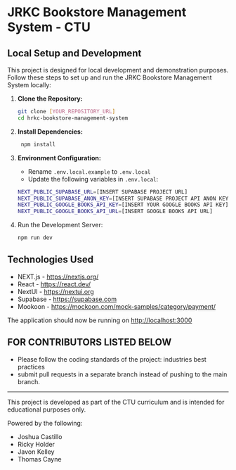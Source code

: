 # JRKC Bookstore Management System - CTU

## Local Setup and Development

This project is designed for local development and demonstration purposes. Follow these steps to set up and run the JRKC Bookstore Management System locally:

1. **Clone the Repository:**

   ```bash
   git clone [YOUR_REPOSITORY_URL]
   cd hrkc-bookstore-management-system

2. **Install Dependencies:**

   ```bash
    npm install

3. **Environment Configuration:**

   - Rename `.env.local.example` to `.env.local`
   - Update the following variables in `.env.local`:
  
   ```bash
   NEXT_PUBLIC_SUPABASE_URL=[INSERT SUPABASE PROJECT URL]
   NEXT_PUBLIC_SUPABASE_ANON_KEY=[INSERT SUPABASE PROJECT API ANON KEY]
   NEXT_PUBLIC_GOOGLE_BOOKS_API_KEY=[INSERT YOUR GOOGLE BOOKS API KEY]
   NEXT_PUBLIC_GOOGLE_BOOKS_API_URL=[INSERT GOOGLE BOOKS API URL]

4. Run the Development Server:

   ```bash
   npm run dev

## Technologies Used

- NEXT.js - <https://nextjs.org/>
- React - <https://react.dev/>
- NextUI - <https://nextui.org>
- Supabase - <https://supabase.com>
- Mookoon - <https://mockoon.com/mock-samples/category/payment/>

The application should now be running on <http://localhost:3000>

## FOR CONTRIBUTORS LISTED BELOW

- Please follow the coding standards of the project: industries best practices
- submit pull requests in a separate branch instead of pushing to the main branch.

---

This project is developed as part of the CTU curriculum and is intended for educational purposes only.

Powered by the following:

- Joshua Castillo
- Ricky Holder
- Javon Kelley
- Thomas Cayne
